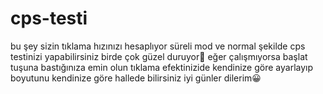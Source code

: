 # cps-testi
bu şey sizin tıklama hızınızı hesaplıyor süreli mod ve normal şekilde cps testinizi yapabilirsiniz birde çok güzel duruyor🤑
eğer çalışmıyorsa başlat tuşuna bastığınıza emin olun tıklama efektinizide kendinize göre ayarlayıp boyutunu kendinize göre hallede bilirsiniz iyi günler dilerim😀
